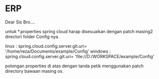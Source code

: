 # ERP

Dear Sis Bro.... 

untuk *.properties spring cloud harap disesuaikan dengan patch masing2 directori folder Config nya.

linux   : spring.cloud.config.server.git.uri= '/home/reza/Documents/example/Config'
windows : spring.cloud.config.server.git.uri= 'file://D:/WORKSPACE/example/Config'

potongan properties di atas dengan tanda petik menggunakan patch directory bawaan masing os. 
  
